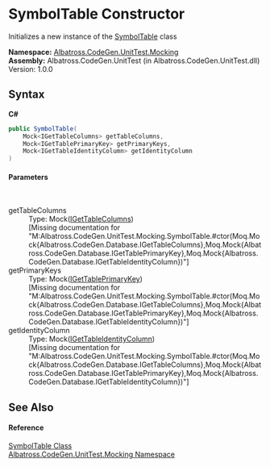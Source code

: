 # SymbolTable Constructor 
 

Initializes a new instance of the <a href="T_Albatross_CodeGen_UnitTest_Mocking_SymbolTable.md">SymbolTable</a> class

**Namespace:**&nbsp;<a href="N_Albatross_CodeGen_UnitTest_Mocking.md">Albatross.CodeGen.UnitTest.Mocking</a><br />**Assembly:**&nbsp;Albatross.CodeGen.UnitTest (in Albatross.CodeGen.UnitTest.dll) Version: 1.0.0

## Syntax

**C#**<br />
``` C#
public SymbolTable(
	Mock<IGetTableColumns> getTableColumns,
	Mock<IGetTablePrimaryKey> getPrimaryKeys,
	Mock<IGetTableIdentityColumn> getIdentityColumn
)
```


#### Parameters
&nbsp;<dl><dt>getTableColumns</dt><dd>Type: Mock(<a href="T_Albatross_CodeGen_Database_IGetTableColumns.md">IGetTableColumns</a>)<br />\[Missing <param name="getTableColumns"/> documentation for "M:Albatross.CodeGen.UnitTest.Mocking.SymbolTable.#ctor(Moq.Mock{Albatross.CodeGen.Database.IGetTableColumns},Moq.Mock{Albatross.CodeGen.Database.IGetTablePrimaryKey},Moq.Mock{Albatross.CodeGen.Database.IGetTableIdentityColumn})"\]</dd><dt>getPrimaryKeys</dt><dd>Type: Mock(<a href="T_Albatross_CodeGen_Database_IGetTablePrimaryKey.md">IGetTablePrimaryKey</a>)<br />\[Missing <param name="getPrimaryKeys"/> documentation for "M:Albatross.CodeGen.UnitTest.Mocking.SymbolTable.#ctor(Moq.Mock{Albatross.CodeGen.Database.IGetTableColumns},Moq.Mock{Albatross.CodeGen.Database.IGetTablePrimaryKey},Moq.Mock{Albatross.CodeGen.Database.IGetTableIdentityColumn})"\]</dd><dt>getIdentityColumn</dt><dd>Type: Mock(<a href="T_Albatross_CodeGen_Database_IGetTableIdentityColumn.md">IGetTableIdentityColumn</a>)<br />\[Missing <param name="getIdentityColumn"/> documentation for "M:Albatross.CodeGen.UnitTest.Mocking.SymbolTable.#ctor(Moq.Mock{Albatross.CodeGen.Database.IGetTableColumns},Moq.Mock{Albatross.CodeGen.Database.IGetTablePrimaryKey},Moq.Mock{Albatross.CodeGen.Database.IGetTableIdentityColumn})"\]</dd></dl>

## See Also


#### Reference
<a href="T_Albatross_CodeGen_UnitTest_Mocking_SymbolTable.md">SymbolTable Class</a><br /><a href="N_Albatross_CodeGen_UnitTest_Mocking.md">Albatross.CodeGen.UnitTest.Mocking Namespace</a><br />